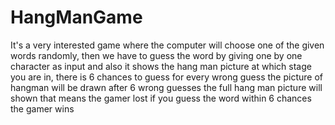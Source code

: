 # HangManGame
It's a very interested game where the computer will choose one of the given words randomly, then we have to guess the word by giving one by one character as input
and also it shows the hang man picture at which stage you are in, there is 6 chances to guess for every wrong guess the picture of hangman will be drawn
after 6 wrong guesses the full hang man picture will shown that means the gamer lost 
if you guess the word within 6 chances the gamer wins
